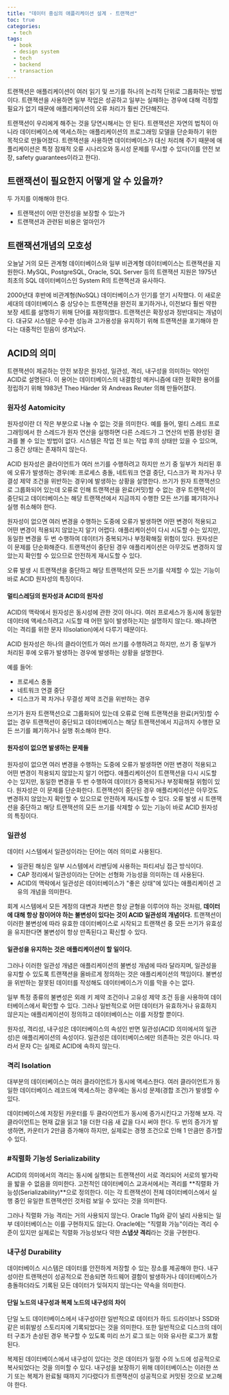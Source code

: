 ```yaml
---
title: "데이터 중심의 애플리케이션 설계 - 트랜잭션"
toc: true
categories:
  - tech
tags:
  - book
  - design system
  - tech
  - backend
  - transaction
---
```


트랜잭션은 애플리케이션이 여러 읽기 및 쓰기를 하나의 논리적 단위로 그룹화하는 방법이다. 트랜잭션을 사용하면 일부 작업은 성공하고 일부는 실패하는 경우에 대해 걱정할 필요가 없기 때문에 애플리케이션의 오류 처리가 훨씬 간단해진다.

트랜잭션이 우리에게 해주는 것을 당연시해서는 안 된다.
트랜잭션은 자연의 법칙이 아니라 데이터베이스에 액세스하는 애플리케이션의 프로그래밍 모델을 단순화하기 위한 목적으로 만들어졌다.
트랜잭션을 사용하면 데이터베이스가 대신 처리해 주기 때문에 애플리케이션은 특정 잠재적 오류 시나리오와 동시성 문제를 무시할 수 있다(이를 안전 보장, safety guarantees이라고 한다).

## 트랜잭션이 필요한지 어떻게 알 수 있을까?

두 가지를 이해해야 한다.

- 트랜잭션이 어떤 안전성을 보장할 수 있는가
- 트랜잭션과 관련된 비용은 얼마인가

## 트랜잭션개념의 모호성

오늘날 거의 모든 관계형 데이터베이스와 일부 비관계형 데이터베이스는 트랜잭션을 지원한다.
MySQL, PostgreSQL, Oracle, SQL Server 등의 트랜잭션 지원은 1975년 최초의 SQL 데이터베이스인 System R의 트랜잭션과 유사하다.

2000년대 후반에 비관계형(NoSQL) 데이터베이스가 인기를 얻기 시작했다. 이 새로운 세대의 데이터베이스 중 상당수는 트랜잭션을 완전히 포기하거나, 이전보다 훨씬 약한 보장 세트를 설명하기 위해 단어를 재정의했다. 트랜잭션은 확장성과 정반대되는 개념이다. 대규모 시스템은 우수한 성능과 고가용성을 유지하기 위해 트랜잭션을 포기해야 한다는 대중적인 믿음이 생겨났다.

## ACID의 의미

트랜잭션이 제공하는 안전 보장은 원자성, 일관성, 격리, 내구성을 의미하는 약어인 ACID로 설명된다. 이 용어는 데이터베이스의 내결함성 메커니즘에 대한 정확한 용어를 정립하기 위해 1983년 Theo Härder 와 Andreas Reuter 의해 만들어졌다.

### 원자성 Aatomicity

원자성이란 더 작은 부분으로 나눌 수 없는 것을 의미한다.
예를 들어, 멀티 스레드 프로그래밍에서 한 스레드가 원자 연산을 실행하면 다른 스레드가 그 연산의 반쯤 완성된 결과를 볼 수 있는 방법이 없다. 시스템은 작업 전 또는 작업 후의 상태만 있을 수 있으며, 그 중간 상태는 존재하지 않는다.

ACID 원자성은 클라이언트가 여러 쓰기를 수행하려고 하지만 쓰기 중 일부가 처리된 후에 오류가 발생하는 경우(예: 프로세스 충돌, 네트워크 연결 중단, 디스크가 꽉 차거나 무결성 제약 조건을 위반하는 경우)에 발생하는 상황을 설명한다.
쓰기가 원자 트랜잭션으로 그룹화되어 있는데 오류로 인해 트랜잭션을 완료(커밋)할 수 없는 경우 트랜잭션이 중단되고 데이터베이스는 해당 트랜잭션에서 지금까지 수행한 모든 쓰기를 폐기하거나 실행 취소해야 한다.

원자성이 없으면 여러 변경을 수행하는 도중에 오류가 발생하면 어떤 변경이 적용되고 어떤 변경이 적용되지 않았는지 알기 어렵다. 애플리케이션이 다시 시도할 수는 있지만, 동일한 변경을 두 번 수행하여 데이터가 중복되거나 부정확해질 위험이 있다. 원자성은 이 문제를 단순화해준다. 트랜잭션이 중단된 경우 애플리케이션은 아무것도 변경하지 않았는지 확인할 수 있으므로 안전하게 재시도할 수 있다.

오류 발생 시 트랜잭션을 중단하고 해당 트랜잭션의 모든 쓰기를 삭제할 수 있는 기능이 바로 ACID 원자성의 특징이다.

#### 멀티스레딩의 원자성과 ACID의 원자성

ACID의 맥락에서 원자성은 동시성에 관한 것이 아니다. 여러 프로세스가 동시에 동일한 데이터에 액세스하려고 시도할 때 어떤 일이 발생하는지는 설명하지 않는다. 왜냐하면 이는 격리를 위한 문자 I(Isolation)에서 다루기 때문이다.

ACID 원자성은 하나의 클라이언트가 여러 쓰기를 수행하려고 하지만, 쓰기 중 일부가 처리된 후에 오류가 발생하는 경우에 발생하는 상황을 설명한다.

예를 들어:

- 프로세스 충돌
- 네트워크 연결 중단
- 디스크가 꽉 차거나 무결성 제약 조건을 위반하는 경우

쓰기가 원자 트랜잭션으로 그룹화되어 있는데 오류로 인해 트랜잭션을 완료(커밋)할 수 없는 경우 트랜잭션이 중단되고 데이터베이스는 해당 트랜잭션에서 지금까지 수행한 모든 쓰기를 폐기하거나 실행 취소해야 한다.

#### 원자성이 없으면 발생하는 문제들

원자성이 없으면 여러 변경을 수행하는 도중에 오류가 발생하면 어떤 변경이 적용되고 어떤 변경이 적용되지 않았는지 알기 어렵다.
애플리케이션이 트랜잭션을 다시 시도할 수는 있지만, 동일한 변경을 두 번 수행하여 데이터가 중복되거나 부정확해질 위험이 있다.
원자성은 이 문제를 단순화한다. 트랜잭션이 중단된 경우 애플리케이션은 아무것도 변경하지 않았는지 확인할 수 있으므로 안전하게 재시도할 수 있다.
오류 발생 시 트랜잭션을 중단하고 해당 트랜잭션의 모든 쓰기를 삭제할 수 있는 기능이 바로 ACID 원자성의 특징이다.

### 일관성

데이터 시스템에서 일관성이라는 단어는 여러 의미로 사용된다.

- 일관된 해싱은 일부 시스템에서 리밴딩에 사용하는 파티셔닝 접근 방식이다.
- CAP 정리에서 일관성이라는 단어는 선형화 가능성을 의미하는 데 사용된다.
- ACID의 맥락에서 일관성은 데이터베이스가 "좋은 상태"에 있다는 애플리케이션 고유의 개념을 의미한다.

회계 시스템에서 모든 계정의 대변과 차변은 항상 균형을 이루어야 하는 것처럼, **데이터에 대해 항상 참이어야 하는 불변성이 있다는 것이 ACID 일관성의 개념이다.**
트랜잭션이 이러한 불변성에 따라 유효한 데이터베이스로 시작되고 트랜잭션 중 모든 쓰기가 유효성을 유지한다면 불변성이 항상 만족된다고 확신할 수 있다.

#### 일관성을 유지하는 것은 애플리케이션이 할 일이다.

그러나 이러한 일관성 개념은 애플리케이션의 불변성 개념에 따라 달라지며, 일관성을 유지할 수 있도록 트랜잭션을 올바르게 정의하는 것은 애플리케이션의 책임이다.
불변성을 위반하는 잘못된 데이터를 작성해도 데이터베이스가 이를 막을 수는 없다.

일부 특정 종류의 불변성은 외래 키 제약 조건이나 고유성 제약 조건 등을 사용하여 데이터베이스에서 확인할 수 있다.
그러나 일반적으로 어떤 데이터가 유효하거나 유효하지 않은지는 애플리케이션이 정의하고 데이터베이스는 이를 저장할 뿐이다.

원자성, 격리성, 내구성은 데이터베이스의 속성인 반면 일관성(ACID 의미에서의 일관성)은 애플리케이션의 속성이다.
일관성은 데이터베이스에만 의존하는 것은 아니다. 따라서 문자 C는 실제로 ACID에 속하지 않는다.

### 격리 Isolation

대부분의 데이터베이스는 여러 클라이언트가 동시에 액세스한다. 여러 클라이언트가 동일한 데이터베이스 레코드에 액세스하는 경우에는 동시성 문제(경합 조건)가 발생할 수 있다.

데이터베이스에 저장된 카운터를 두 클라이언트가 동시에 증가시킨다고 가정해 보자.
각 클라이언트는 현재 값을 읽고 1을 더한 다음 새 값을 다시 써야 한다. 두 번의 증가가 발생하면, 카운터가 2만큼 증가해야 하지만, 실제로는 경쟁 조건으로 인해 1 만큼만 증가할 수 있다.

### #직렬화 기능성 Serializability

ACID의 의미에서의 격리는 동시에 실행되는 트랜잭션이 서로 격리되어 서로의 발가락을 밟을 수 없음을 의미한다. 고전적인 데이터베이스 교과서에서는 격리를 **직렬화 가능성(Serializability)**으로 정의한다. 이는 각 트랜잭션이 전체 데이터베이스에서 실행 중인 유일한 트랜잭션인 것처럼 보일 수 있다는 것을 의미한다.

그러나 직렬화 가능 격리는 거의 사용되지 않는다. Oracle 11g와 같이 널리 사용되는 일부 데이터베이스는 이를 구현하지도 않는다.
Oracle에는 "직렬화 가능"이라는 격리 수준이 있지만 실제로는 직렬화 가능성보다 약한 **스냅샷 격리**라는 것을 구현한다.

### 내구성 Durability

데이터베이스 시스템은 데이터를 안전하게 저장할 수 있는 장소를 제공해야 한다.
내구성이란 트랜잭션이 성공적으로 전송되면 하드웨어 결함이 발생하거나 데이터베이스가 충돌하더라도 기록된 모든 데이터가 잊혀지지 않는다는 약속을 의미한다.

#### 단일 노드의 내구성과 복제 노드의 내구성의 차이

단일 노드 데이터베이스에서 내구성이란 일반적으로 데이터가 하드 드라이브나 SSD와 같은 비휘발성 스토리지에 기록되었다는 것을 의미한다.
또한 일반적으로 디스크의 데이터 구조가 손상된 경우 복구할 수 있도록 미리 쓰기 로그 또는 이와 유사한 로그가 포함된다.

복제된 데이터베이스에서 내구성이 있다는 것은 데이터가 일정 수의 노드에 성공적으로 복사되었다는 것을 의미할 수 있다.
내구성을 보장하기 위해 데이터베이스는 이러한 쓰기 또는 복제가 완료될 때까지 기다렸다가 트랜잭션이 성공적으로 커밋된 것으로 보고해야 한다.
